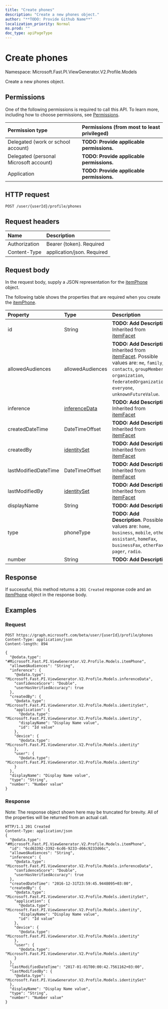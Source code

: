 ```yaml
---
title: "Create phones"
description: "Create a new phones object."
author: "**TODO: Provide Github Name**"
localization_priority: Normal
ms.prod: ""
doc_type: apiPageType
---
```


# Create phones

Namespace: Microsoft.Fast.PI.ViewGenerator.V2.Profile.Models

Create a new phones object.

## Permissions
One of the following permissions is required to call this API. To learn more, including how to choose permissions, see [Permissions](/concepts/permissions-reference.md).

|Permission type|Permissions (from most to least privileged)|
|:---|:---|
|Delegated (work or school account)|**TODO: Provide applicable permissions.**|
|Delegated (personal Microsoft account)|**TODO: Provide applicable permissions.**|
|Application|**TODO: Provide applicable permissions.**|

## HTTP request
<!-- {
  "blockType": "ignored"
}
-->
``` http
POST /user/{userId}/profile/phones
```

## Request headers
|Name|Description|
|:---|:---|
|Authorization|Bearer {token}. Required|
|Content-Type|application/json. Required|

## Request body
In the request body, supply a JSON representation for the [itemPhone](../resources/microsoft.fast.pi.viewgenerator.v2.profile.models-itemphone.md) object.

The following table shows the properties that are required when you create the [itemPhone](../resources/microsoft.fast.pi.viewgenerator.v2.profile.models-itemphone.md).

|Property|Type|Description|
|:---|:---|:---|
|id|String|**TODO: Add Description** Inherited from [itemFacet](../resources/microsoft.fast.pi.viewgenerator.v2.profile.models-itemfacet.md)|
|allowedAudiences|allowedAudiences|**TODO: Add Description** Inherited from [itemFacet](../resources/microsoft.fast.pi.viewgenerator.v2.profile.models-itemfacet.md). Possible values are: `me`, `family`, `contacts`, `groupMembers`, `organization`, `federatedOrganizations`, `everyone`, `unknownFutureValue`.|
|inference|[inferenceData](../resources/microsoft.fast.pi.viewgenerator.v2.profile.models-inferencedata.md)|**TODO: Add Description** Inherited from [itemFacet](../resources/microsoft.fast.pi.viewgenerator.v2.profile.models-itemfacet.md)|
|createdDateTime|DateTimeOffset|**TODO: Add Description** Inherited from [itemFacet](../resources/microsoft.fast.pi.viewgenerator.v2.profile.models-itemfacet.md)|
|createdBy|[identitySet](../resources/microsoft.fast.pi.viewgenerator.v2.profile.models-identityset.md)|**TODO: Add Description** Inherited from [itemFacet](../resources/microsoft.fast.pi.viewgenerator.v2.profile.models-itemfacet.md)|
|lastModifiedDateTime|DateTimeOffset|**TODO: Add Description** Inherited from [itemFacet](../resources/microsoft.fast.pi.viewgenerator.v2.profile.models-itemfacet.md)|
|lastModifiedBy|[identitySet](../resources/microsoft.fast.pi.viewgenerator.v2.profile.models-identityset.md)|**TODO: Add Description** Inherited from [itemFacet](../resources/microsoft.fast.pi.viewgenerator.v2.profile.models-itemfacet.md)|
|displayName|String|**TODO: Add Description**|
|type|phoneType|**TODO: Add Description**. Possible values are: `home`, `business`, `mobile`, `other`, `assistant`, `homeFax`, `businessFax`, `otherFax`, `pager`, `radio`.|
|number|String|**TODO: Add Description**|



## Response
If successful, this method returns a `201 Created` response code and an [itemPhone](../resources/microsoft.fast.pi.viewgenerator.v2.profile.models-itemphone.md) object in the response body.

## Examples

### Request
<!-- {
  "blockType": "request",
  "name": "create_itemphone_from_"
}
-->
``` http
POST https://graph.microsoft.com/beta/user/{userId}/profile/phones
Content-Type: application/json
Content-length: 894

{
  "@odata.type": "#Microsoft.Fast.PI.ViewGenerator.V2.Profile.Models.itemPhone",
  "allowedAudiences": "String",
  "inference": {
    "@odata.type": "Microsoft.Fast.PI.ViewGenerator.V2.Profile.Models.inferenceData",
    "confidenceScore": "Double",
    "userHasVerifiedAccuracy": true
  },
  "createdBy": {
    "@odata.type": "Microsoft.Fast.PI.ViewGenerator.V2.Profile.Models.identitySet",
    "application": {
      "@odata.type": "Microsoft.Fast.PI.ViewGenerator.V2.Profile.Models.identity",
      "displayName": "Display Name value",
      "id": "Id value"
    },
    "device": {
      "@odata.type": "Microsoft.Fast.PI.ViewGenerator.V2.Profile.Models.identity"
    },
    "user": {
      "@odata.type": "Microsoft.Fast.PI.ViewGenerator.V2.Profile.Models.identity"
    }
  },
  "displayName": "Display Name value",
  "type": "String",
  "number": "Number value"
}
```

### Response
Note: The response object shown here may be truncated for brevity. All of the properties will be returned from an actual call.
<!-- {
  "blockType": "response",
  "truncated": true,
  "@odata.type": "microsoft.fast.pi.viewgenerator.v2.profile.models.itemphone"
}
-->
``` http
HTTP/1.1 201 Created
Content-Type: application/json
{
  "@odata.type": "#Microsoft.Fast.PI.ViewGenerator.V2.Profile.Models.itemPhone",
  "id": "6cd63392-3392-6cd6-9233-d66c9233d66c",
  "allowedAudiences": "String",
  "inference": {
    "@odata.type": "Microsoft.Fast.PI.ViewGenerator.V2.Profile.Models.inferenceData",
    "confidenceScore": "Double",
    "userHasVerifiedAccuracy": true
  },
  "createdDateTime": "2016-12-31T23:59:45.9448095+03:00",
  "createdBy": {
    "@odata.type": "Microsoft.Fast.PI.ViewGenerator.V2.Profile.Models.identitySet",
    "application": {
      "@odata.type": "Microsoft.Fast.PI.ViewGenerator.V2.Profile.Models.identity",
      "displayName": "Display Name value",
      "id": "Id value"
    },
    "device": {
      "@odata.type": "Microsoft.Fast.PI.ViewGenerator.V2.Profile.Models.identity"
    },
    "user": {
      "@odata.type": "Microsoft.Fast.PI.ViewGenerator.V2.Profile.Models.identity"
    }
  },
  "lastModifiedDateTime": "2017-01-01T00:00:42.7561162+03:00",
  "lastModifiedBy": {
    "@odata.type": "Microsoft.Fast.PI.ViewGenerator.V2.Profile.Models.identitySet"
  },
  "displayName": "Display Name value",
  "type": "String",
  "number": "Number value"
}
```

